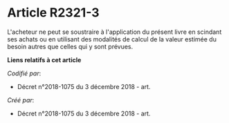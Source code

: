 # Article R2321-3

L'acheteur ne peut se soustraire à l'application du présent livre en scindant ses achats ou en utilisant des modalités de
calcul de la valeur estimée du besoin autres que celles qui y sont prévues.

**Liens relatifs à cet article**

_Codifié par_:

  - Décret n°2018-1075 du 3 décembre 2018 - art.

_Créé par_:

  - Décret n°2018-1075 du 3 décembre 2018 - art.
